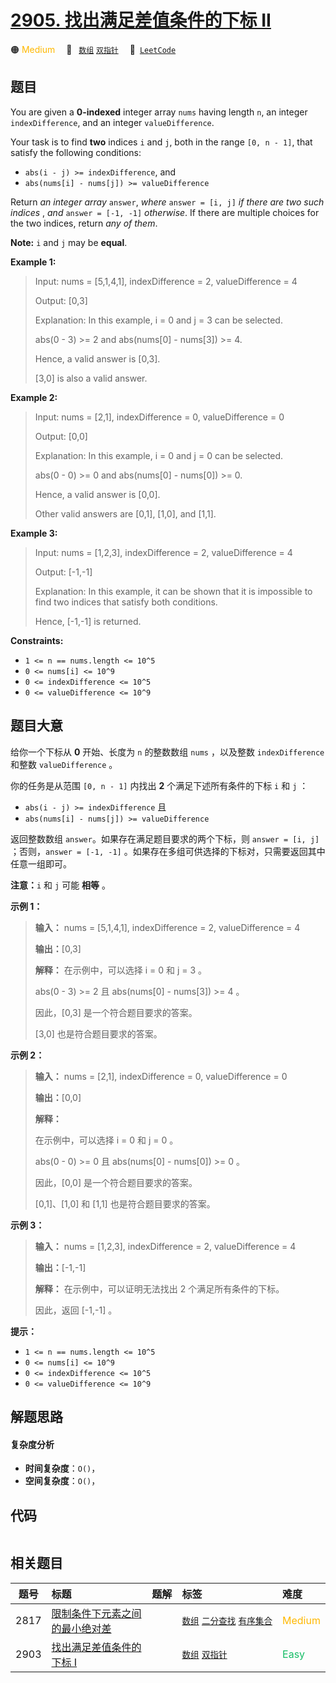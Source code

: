 # [2905. 找出满足差值条件的下标 II](https://leetcode.com/problems/find-indices-with-index-and-value-difference-ii)

🟠 <font color=#ffb800>Medium</font>&emsp; 🔖&ensp; [`数组`](/leetcode/outline/tag/array.md) [`双指针`](/leetcode/outline/tag/two-pointers.md)&emsp; 🔗&ensp;[`LeetCode`](https://leetcode.com/problems/find-indices-with-index-and-value-difference-ii)


## 题目

You are given a **0-indexed** integer array `nums` having length `n`, an
integer `indexDifference`, and an integer `valueDifference`.

Your task is to find **two** indices `i` and `j`, both in the range `[0, n -
1]`, that satisfy the following conditions:

  * `abs(i - j) >= indexDifference`, and
  * `abs(nums[i] - nums[j]) >= valueDifference`

Return _an integer array_ `answer`, _where_ `answer = [i, j]` _if there are
two such indices_ , _and_ `answer = [-1, -1]` _otherwise_. If there are
multiple choices for the two indices, return _any of them_.

**Note:** `i` and `j` may be **equal**.



**Example 1:**

> Input: nums = [5,1,4,1], indexDifference = 2, valueDifference = 4
> 
> Output: [0,3]
> 
> Explanation: In this example, i = 0 and j = 3 can be selected.
> 
> abs(0 - 3) >= 2 and abs(nums[0] - nums[3]) >= 4.
> 
> Hence, a valid answer is [0,3].
> 
> [3,0] is also a valid answer.

**Example 2:**

> Input: nums = [2,1], indexDifference = 0, valueDifference = 0
> 
> Output: [0,0]
> 
> Explanation: In this example, i = 0 and j = 0 can be selected.
> 
> abs(0 - 0) >= 0 and abs(nums[0] - nums[0]) >= 0.
> 
> Hence, a valid answer is [0,0].
> 
> Other valid answers are [0,1], [1,0], and [1,1].

**Example 3:**

> Input: nums = [1,2,3], indexDifference = 2, valueDifference = 4
> 
> Output: [-1,-1]
> 
> Explanation: In this example, it can be shown that it is impossible to find two indices that satisfy both conditions.
> 
> Hence, [-1,-1] is returned.



**Constraints:**

  * `1 <= n == nums.length <= 10^5`
  * `0 <= nums[i] <= 10^9`
  * `0 <= indexDifference <= 10^5`
  * `0 <= valueDifference <= 10^9`


## 题目大意

给你一个下标从 **0** 开始、长度为 `n` 的整数数组 `nums` ，以及整数 `indexDifference` 和整数
`valueDifference` 。

你的任务是从范围 `[0, n - 1]` 内找出  **2** 个满足下述所有条件的下标 `i` 和 `j` ：

  * `abs(i - j) >= indexDifference` 且
  * `abs(nums[i] - nums[j]) >= valueDifference`

返回整数数组 `answer`。如果存在满足题目要求的两个下标，则 `answer = [i, j]` ；否则，`answer = [-1, -1]`
。如果存在多组可供选择的下标对，只需要返回其中任意一组即可。

**注意：**`i` 和 `j` 可能 **相等** 。



**示例 1：**

> 
> 
> 
> 
> 
> **输入：** nums = [5,1,4,1], indexDifference = 2, valueDifference = 4
> 
> **输出：**[0,3]
> 
> **解释：** 在示例中，可以选择 i = 0 和 j = 3 。
> 
> abs(0 - 3) >= 2 且 abs(nums[0] - nums[3]) >= 4 。
> 
> 因此，[0,3] 是一个符合题目要求的答案。
> 
> [3,0] 也是符合题目要求的答案。
> 
> 

**示例 2：**

> 
> 
> 
> 
> 
> **输入：** nums = [2,1], indexDifference = 0, valueDifference = 0
> 
> **输出：**[0,0]
> 
> **解释：**
> 
> 在示例中，可以选择 i = 0 和 j = 0 。 
> 
> abs(0 - 0) >= 0 且 abs(nums[0] - nums[0]) >= 0 。 
> 
> 因此，[0,0] 是一个符合题目要求的答案。 
> 
> [0,1]、[1,0] 和 [1,1] 也是符合题目要求的答案。 
> 
> 

**示例 3：**

> 
> 
> 
> 
> 
> **输入：** nums = [1,2,3], indexDifference = 2, valueDifference = 4
> 
> **输出：**[-1,-1]
> 
> **解释：** 在示例中，可以证明无法找出 2 个满足所有条件的下标。
> 
> 因此，返回 [-1,-1] 。



**提示：**

  * `1 <= n == nums.length <= 10^5`
  * `0 <= nums[i] <= 10^9`
  * `0 <= indexDifference <= 10^5`
  * `0 <= valueDifference <= 10^9`


## 解题思路

#### 复杂度分析

- **时间复杂度**：`O()`，
- **空间复杂度**：`O()`，

## 代码

```javascript

```

## 相关题目

<!-- prettier-ignore -->
| 题号 | 标题 | 题解 | 标签 | 难度 |
| :------: | :------ | :------: | :------ | :------ |
| 2817 | [限制条件下元素之间的最小绝对差](https://leetcode.com/problems/minimum-absolute-difference-between-elements-with-constraint) |  |  [`数组`](/leetcode/outline/tag/array.md) [`二分查找`](/leetcode/outline/tag/binary-search.md) [`有序集合`](/leetcode/outline/tag/ordered-set.md) | <font color=#ffb800>Medium</font> |
| 2903 | [找出满足差值条件的下标 I](https://leetcode.com/problems/find-indices-with-index-and-value-difference-i) |  |  [`数组`](/leetcode/outline/tag/array.md) [`双指针`](/leetcode/outline/tag/two-pointers.md) | <font color=#15bd66>Easy</font> |

<style>
.blue {
    background-color: #096dd9;
    padding: 0.25rem 0.5rem;
    margin: 0;
    font-size: 0.85em;
    border-radius: 3px;
    color: white;
    font-weight: 500;
}
table th:first-of-type { width: 10%; }
table th:nth-of-type(2) { width: 35%; }
table th:nth-of-type(3) { width: 10%; }
table th:nth-of-type(4) { width: 35%; }
table th:nth-of-type(5) { width: 10%; }
</style>
